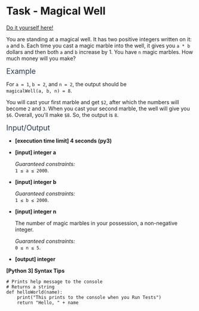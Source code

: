 # Task - Magical Well

[Do it yourself here!](https://app.codesignal.com/arcade/code-arcade/loop-tunnel/LbuWRHnMoJH9SAo4o)

<p>You are standing at a magical well. It has two positive integers written on it: <code>a</code> and <code>b</code>. Each time you cast a magic marble into the well, it gives you <code>a * b</code> dollars and then both <code>a</code> and <code>b</code> increase by 1. You have <code>n</code> magic marbles. How much money will you make?</p>
<p><span class="markdown--header" style="color:#2b3b52;font-size:1.4em">Example</span></p>
<p>For <code>a = 1</code>, <code>b = 2</code>, and <code>n = 2</code>, the output should be<br>
<code>magicalWell(a, b, n) = 8</code>.</p>
<p>You will cast your first marble and get <code>$2</code>, after which the numbers will become <code>2</code> and <code>3</code>. When you cast your second marble, the well will give you <code>$6</code>. Overall, you'll make <code>$8</code>. So, the output is <code>8</code>.</p>
<p><span class="markdown--header" style="color:#2b3b52;font-size:1.4em">Input/Output</span></p>
<ul>
<li>
<p><strong>[execution time limit] 4 seconds (py3)</strong></p>
</li>
<li>
<p><strong>[input] integer a</strong></p>
<p><em>Guaranteed constraints:</em><br>
<code>1 ≤ a ≤ 2000</code>.</p>
</li>
<li>
<p><strong>[input] integer b</strong></p>
<p><em>Guaranteed constraints:</em><br>
<code>1 ≤ b ≤ 2000</code>.</p>
</li>
<li>
<p><strong>[input] integer n</strong></p>
<p>The number of magic marbles in your possession, a non-negative integer.</p>
<p><em>Guaranteed constraints:</em><br>
<code>0 ≤ n ≤ 5</code>.</p>
</li>
<li>
<p><strong>[output] integer</strong></p>
</li>
</ul>
<p><strong>[Python 3] Syntax Tips</strong></p>
<pre><code class="language-python"><span class="hljs-comment"># Prints help message to the console</span>
<span class="hljs-comment"># Returns a string</span>
<span class="hljs-keyword">def</span> <span class="hljs-title function_">helloWorld</span>(<span class="hljs-params">name</span>):
    <span class="hljs-built_in">print</span>(<span class="hljs-string">"This prints to the console when you Run Tests"</span>)
    <span class="hljs-keyword">return</span> <span class="hljs-string">"Hello, "</span> + name

</code></pre>
